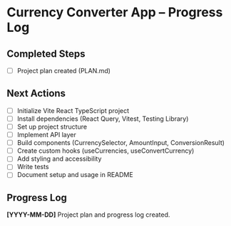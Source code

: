 # Currency Converter App – Progress Log

## Completed Steps
- [ ] Project plan created (PLAN.md)

## Next Actions
- [ ] Initialize Vite React TypeScript project
- [ ] Install dependencies (React Query, Vitest, Testing Library)
- [ ] Set up project structure
- [ ] Implement API layer
- [ ] Build components (CurrencySelector, AmountInput, ConversionResult)
- [ ] Create custom hooks (useCurrencies, useConvertCurrency)
- [ ] Add styling and accessibility
- [ ] Write tests
- [ ] Document setup and usage in README

## Progress Log

**[YYYY-MM-DD]** Project plan and progress log created. 